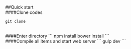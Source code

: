 ##Quick start
<br>
####Clone codes
```
git clone 
```

<br>	
####Enter directory
```
npm install
bower install
```
<br>
####Compile all items and start web server
```
gulp dev
```
